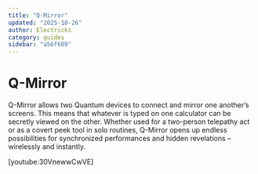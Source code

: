 ```yaml
---
title: "Q-Mirror"
updated: "2025-10-26"
author: Electricks
category: guides
sidebar: "a56f609"
---
```


# Q-Mirror

Q-Mirror allows two Quantum devices to connect and mirror one another’s screens. This means that whatever is typed on one calculator can be secretly viewed on the other. Whether used for a two-person telepathy act or as a covert peek tool in solo routines, Q-Mirror opens up endless possibilities for synchronized performances and hidden revelations – wirelessly and instantly.

[youtube:30VnewwCwVE]